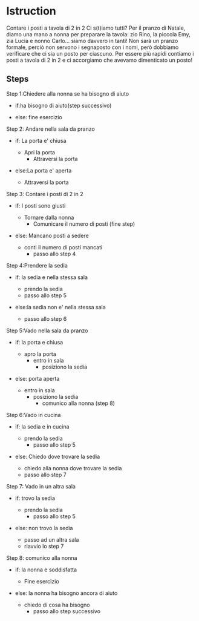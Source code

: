 # Istruction 

Contare i posti a tavola di 2 in 2
Ci s(t)iamo tutti?
Per il pranzo di Natale, diamo una mano a nonna per preparare la tavola: zio Rino, la piccola Emy, zia Lucia e nonno Carlo… siamo davvero in tanti!
Non sarà un pranzo formale, perciò non servono i segnaposto con i nomi, però dobbiamo verificare che ci sia un posto per ciascuno. Per essere più rapidi contiamo i posti a tavola di 2 in 2 e ci accorgiamo che avevamo dimenticato un posto!

## Steps

Step 1:Chiedere alla nonna se ha bisogno di aiuto

- if:ha bisogno di aiuto(step successivo)

- else: fine esercizio


Step 2: Andare nella sala da pranzo 

- if: La porta e' chiusa
    - Apri la porta
       - Attraversi la porta

- else:La porta e' aperta
     - Attraversi la porta   


Step 3: Contare i posti di 2 in 2

- if: I posti sono giusti
    - Tornare dalla nonna
      - Comunicare il numero di posti (fine step)

- else: Mancano posti a sedere
    - conti il numero di posti mancati
      - passo allo step 4


Step 4:Prendere la sedia

- if: la sedia e nella stessa sala
    - prendo la sedia
     - passo allo step 5

- else:la sedia non e' nella stessa sala
    - passo allo step 6 


Step 5:Vado nella sala da pranzo

- if: la porta e chiusa
    - apro la porta
      - entro in sala
        - posiziono la sedia

- else: porta aperta
    - entro in sala 
      - posiziono la sedia
        - comunico alla nonna (step 8) 


Step 6:Vado in cucina

- if: la sedia e in cucina
    - prendo la sedia
      - passo allo step 5

- else: Chiedo dove trovare la sedia
    - chiedo alla nonna dove trovare la sedia
     - passo allo step 7
     

Step 7: Vado in un altra sala

- if: trovo la sedia
    - prendo la sedia
      - passo allo step 5

- else: non trovo la sedia
   - passo ad un altra sala
    - riavvio lo step 7


Step 8: comunico alla nonna

- if: la nonna e soddisfatta
   - Fine esercizio

- else: la nonna ha bisogno ancora di aiuto
   - chiedo di cosa ha bisogno
     - passo allo step successivo 
